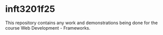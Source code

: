 # inft3201f25
This repository contains any work and demonstrations being done for the course Web Development - Frameworks. 
